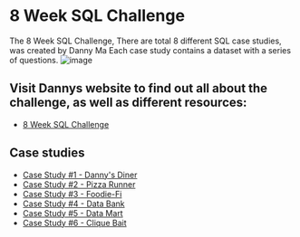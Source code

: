 # 8 Week SQL Challenge 
The 8 Week SQL Challenge, There are total 8 different SQL case studies, was created by Danny Ma 
Each case study contains a dataset with a series of questions. 
![image](https://user-images.githubusercontent.com/120476961/226283774-dc5f5404-d93b-49f6-9bab-6e4f5a34d262.png)
## Visit Dannys website to find out all about the challenge, as well as different resources: 
- [8 Week SQL Challenge](https://8weeksqlchallenge.com/)
## Case studies
- [Case Study #1 - Danny's Diner](https://github.com/DooPhiLong/8-Week-SQL-Challenge/tree/main/Case%20Study%20%231%20-%20Danny's%20Diner)
- [Case Study #2 - Pizza Runner](https://github.com/DooPhiLong/8-Week-SQL-Challenge/tree/main/Case%20Study%20%232%20-%20Pizza%20Runner)
- [Case Study #3 - Foodie-Fi](https://github.com/DooPhiLong/8-Week-SQL-Challenge/tree/main/Case%20Study%20%233%20-%20Foodie-Fi)
- [Case Study #4 - Data Bank](https://github.com/DooPhiLong/8-Week-SQL-Challenge/tree/main/Case%20Study%20%234%20-%20Data%20Bank)
- [Case Study #5 - Data Mart](https://github.com/DooPhiLong/8-Week-SQL-Challenge/tree/main/Case%20Study%20%235%20-%20Data%20Mart)
- [Case Study #6 - Clique Bait](https://github.com/DooPhiLong/8-Week-SQL-Challenge/tree/main/Case%20Study%20%236%20-%20Clique%20Bait)
